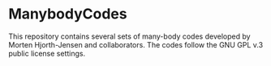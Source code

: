 # ManybodyCodes
This repository contains several sets of many-body codes developed by Morten Hjorth-Jensen and collaborators. The codes follow the GNU  GPL v.3 public license settings.

